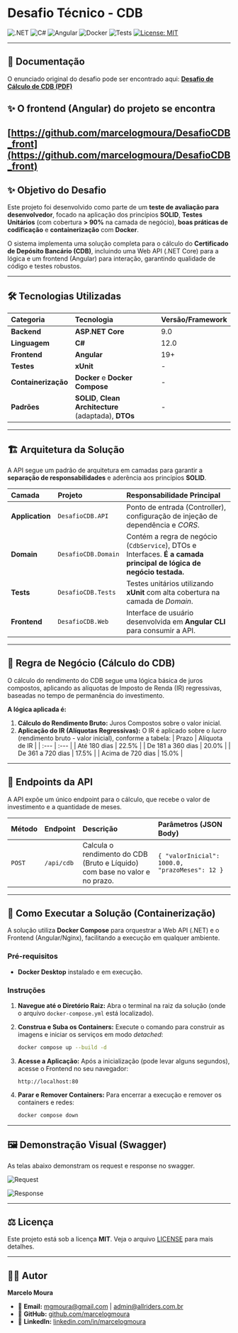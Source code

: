 # Desafio Técnico - CDB

![.NET](https://img.shields.io/badge/.NET-9.0-blueviolet)
![C#](https://img.shields.io/badge/C%23-512BD4?style=flat&logo=csharp&logoColor=white)
![Angular](https://img.shields.io/badge/Angular-DD0031?style=flat&logo=angular&logoColor=white)
![Docker](https://img.shields.io/badge/Docker-2496ED?style=flat&logo=docker&logoColor=white)
![Tests](https://img.shields.io/badge/xUnit-802580?style=flat&logo=xunit&logoColor=white)
[![License: MIT](https://img.shields.io/badge/License-MIT-yellow.svg)](https://opensource.org/licenses/MIT)

---

## 📜 Documentação
O enunciado original do desafio pode ser encontrado aqui:
[**Desafio de Cálculo de CDB (PDF)**](./Pdf/DesafioCDB.pdf)

## ✨ O frontend (Angular) do projeto se encontra 

[https://github.com/marcelogmoura/DesafioCDB_front](https://github.com/marcelogmoura/DesafioCDB_front)
---

## ✨ Objetivo do Desafio

Este projeto foi desenvolvido como parte de um **teste de avaliação para desenvolvedor**, focado na aplicação dos princípios **SOLID**, **Testes Unitários** (com cobertura **> 90%** na camada de negócio), **boas práticas de codificação** e **containerização** com **Docker**.

O sistema implementa uma solução completa para o cálculo do **Certificado de Depósito Bancário (CDB)**, incluindo uma Web API (.NET Core) para a lógica e um frontend (Angular) para interação, garantindo qualidade de código e testes robustos.

---

## 🛠️ Tecnologias Utilizadas

| Categoria | Tecnologia | Versão/Framework |
| :--- | :--- | :--- |
| **Backend** | **ASP.NET Core** | 9.0 |
| **Linguagem** | **C#** | 12.0 |
| **Frontend** | **Angular** | 19+ |
| **Testes** | **xUnit** | - |
| **Containerização** | **Docker** e **Docker Compose** | - |
| **Padrões** | **SOLID**, **Clean Architecture** (adaptada), **DTOs** | - |

---

## 🏗️ Arquitetura da Solução

A API segue um padrão de arquitetura em camadas para garantir a **separação de responsabilidades** e aderência aos princípios **SOLID**.

| Camada | Projeto | Responsabilidade Principal |
| :--- | :--- | :--- |
| **Application** | `DesafioCDB.API` | Ponto de entrada (Controller), configuração de injeção de dependência e *CORS*. |
| **Domain** | `DesafioCDB.Domain` | Contém a regra de negócio (`CdbService`), DTOs e Interfaces. **É a camada principal de lógica de negócio testada.** |
| **Tests** | `DesafioCDB.Tests` | Testes unitários utilizando **xUnit** com alta cobertura na camada de *Domain*. |
| **Frontend** | `DesafioCDB.Web` | Interface de usuário desenvolvida em **Angular CLI** para consumir a API. |

---

## 💼 Regra de Negócio (Cálculo do CDB)

O cálculo do rendimento do CDB segue uma lógica básica de juros compostos, aplicando as alíquotas de Imposto de Renda (IR) regressivas, baseadas no tempo de permanência do investimento.

**A lógica aplicada é:**

1.  **Cálculo do Rendimento Bruto:** Juros Compostos sobre o valor inicial.
2.  **Aplicação do IR (Alíquotas Regressivas):** O IR é aplicado sobre o *lucro* (rendimento bruto - valor inicial), conforme a tabela:
    | Prazo | Alíquota de IR |
    | :--- | :--- |
    | Até 180 dias | 22.5% |
    | De 181 a 360 dias | 20.0% |
    | De 361 a 720 dias | 17.5% |
    | Acima de 720 dias | 15.0% |

---

## 🔗 Endpoints da API

A API expõe um único endpoint para o cálculo, que recebe o valor de investimento e a quantidade de meses.

| Método | Endpoint | Descrição | Parâmetros (JSON Body) |
| :--- | :--- | :--- | :--- |
| `POST` | `/api/cdb` | Calcula o rendimento do CDB (Bruto e Líquido) com base no valor e no prazo. | `{ "valorInicial": 1000.0, "prazoMeses": 12 }` |

---

## 🚀 Como Executar a Solução (Containerização)

A solução utiliza **Docker Compose** para orquestrar a Web API (.NET) e o Frontend (Angular/Nginx), facilitando a execução em qualquer ambiente.

### Pré-requisitos

* **Docker Desktop** instalado e em execução.

### Instruções

1.  **Navegue até o Diretório Raiz:** Abra o terminal na raiz da solução (onde o arquivo `docker-compose.yml` está localizado).

2.  **Construa e Suba os Containers:**
    Execute o comando para construir as imagens e iniciar os serviços em modo *detached*:

    ```bash
    docker compose up --build -d
    ```

3.  **Acesse a Aplicação:**
    Após a inicialização (pode levar alguns segundos), acesse o Frontend no seu navegador:

    ```
    http://localhost:80
    ```

4.  **Parar e Remover Containers:**
    Para encerrar a execução e remover os containers e redes:

    ```bash
    docker compose down
    ```

---

## 🖼️ Demonstração Visual (Swagger)

As telas abaixo demonstram os request e response no swagger.

![Request](https://i.postimg.cc/WpnG5sPy/Screenshot-10.jpg)

![Response](https://i.postimg.cc/qqn9dgXs/Screenshot-11.jpg)

---


## ⚖️ Licença

Este projeto está sob a licença **MIT**. Veja o arquivo [LICENSE](LICENSE) para mais detalhes.

---

## 👨‍💻 Autor

**Marcelo Moura**

* 📧 **Email:** [mgmoura@gmail.com](mailto:mgmoura@gmail.com) | [admin@allriders.com.br](mailto:admin@allriders.com.br)
* 🐙 **GitHub:** [github.com/marcelogmoura](https://github.com/marcelogmoura)
* 👔 **LinkedIn:** [linkedin.com/in/marcelogmoura](https://www.linkedin.com/in/marcelogmoura/)
